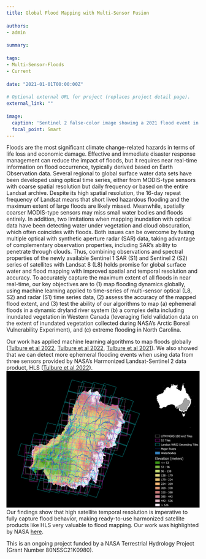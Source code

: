 ```yaml
---
title: Global Flood Mapping with Multi-Sensor Fusion

authors:
- admin

summary: 

tags:
- Multi-Sensor-Floods
- Current

date: "2021-01-01T00:00:00Z"

# Optional external URL for project (replaces project detail page).
external_link: ""

image:
  caption: 'Sentinel 2 false-color image showing a 2021 flood event in India'
  focal_point: Smart
---
```


Floods are the most significant climate change-related hazards in terms of life loss and economic damage. Effective and immediate disaster response management can reduce the impact of floods, but it requires near real-time information on flood occurrence, typically derived based on Earth Observation data. Several regional to global surface water data sets have been developed using optical time series, either from MODIS-type sensors with coarse spatial resolution but daily frequency or based on the entire Landsat archive. Despite its high spatial resolution, the 16-day repeat frequency of Landsat means that short lived hazardous flooding and the maximum extent of large floods are likely missed. Meanwhile, spatially coarser MODIS-type sensors may miss small water bodies and floods entirely. In addition, two limitations when mapping inundation with optical data have been detecting water under vegetation and cloud obscuration, which often coincides with floods. Both issues can be overcome by fusing multiple optical with synthetic aperture radar (SAR) data, taking advantage of complementary observation properties, including SAR’s ability to penetrate through clouds. Thus, combining observations and spectral properties of the newly available Sentinel 1 SAR (S1) and Sentinel 2 (S2) series of satellites with Landsat 8 (L8) holds promise for global surface water and flood mapping with improved spatial and temporal resolution and accuracy. To accurately capture the maximum extent of all floods in near real-time, our key objectives are to (1) map flooding dynamics globally, using machine learning applied to time-series of multi-sensor optical (L8, S2) and radar (S1) time series data, (2) assess the accuracy of the mapped flood extent, and (3) test the ability of our algorithms to map (a) ephemeral floods in a dynamic dryland river system (b) a complex delta including inundated vegetation in Western Canada (leveraging field validation data on the extent of inundated vegetation collected during NASA’s Arctic Boreal Vulnerability Experiment), and (c) extreme flooding in North Carolina.

Our work has applied machine learning algorithms to map floods globally (<a href="https://agu.confex.com/agu/fm22/meetingapp.cgi/Paper/1140009">Tulbure et al 2022</a>, <a href="../static/media/livingplanet.jpg/">Tulbure et al 2022</a>, <a href="https://agu.confex.com/agu/fm21/meetingapp.cgi/Paper/911456">Tulbure et al 2021</a>). We also showed that we can detect more ephemeral flooding events when using data from three sensors provided by NASA’s Harmonized Landsat-Sentinel 2 data product, HLS (<a href="../publication/2022-01-29-ISPRS-Tulbure-Broich/">Tulbure et al 2022</a>). 
<img src="fig.png" alt="image is not available">
Our findings show that high satellite temporal resolution is imperative to fully capture flood behavior, making ready-to-use harmonized satellite products like HLS very valuable to flood mapping. Our work was highlighted by NASA <a href="https://landsat.gsfc.nasa.gov/article/time-is-of-the-essence-when-monitoring-dryland-floods/">here</a>. 

This is an ongoing project funded by a NASA Terrestrial Hydrology Project (Grant Number 80NSSC21K0980).  
